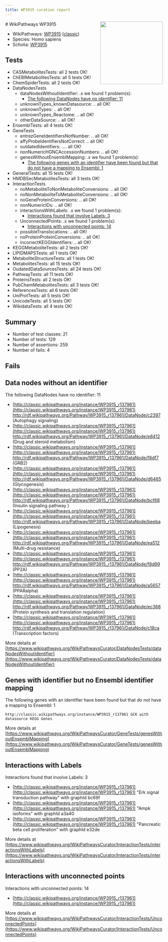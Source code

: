 ```yaml
---
title: WP3915 curation report
---
```


<img style="float: right; width: 200px" src="https://upload.wikimedia.org/wikipedia/commons/thumb/8/83/Wplogo_with_text_500.png/640px-Wplogo_with_text_500.png" />
# WikiPathways WP3915

* WikiPathways: [WP3915](https://wikipathways.org/pathways/WP3915) ([classic](https://classic.wikipathways.org/instance/WP3915))
* Species: Homo sapiens
* Scholia: [WP3915](https://scholia.toolforge.org/wikipathways/WP3915)
## Tests
* CASMetabolitesTests: all 2 tests OK!
* ChEBIMetabolitesTests: all 5 tests OK!
* ChemSpiderTests: all 2 tests OK!
* DataNodesTests
    * dataNodesWithoutIdentifier: .x we found 1 problem(s):
        * [The following DataNodes have no identifier: 11](#8792c491)
    * unknownTypes_knownDatasource: .. all OK!
    * unknownTypes: .. all OK!
    * unknownTypes_Reactome: .. all OK!
    * otherDataSource: .. all OK!
* EnsemblTests: all 4 tests OK!
* GeneTests
    * entrezGeneIdentifiersNotNumber: .. all OK!
    * affyProbeIdentifiersNotCorrect: .. all OK!
    * outdatedIdentifiers: .... all OK!
    * nonNumericHGNCAccessionNumbers: .. all OK!
    * genesWithoutEnsemblMapping: .x we found 1 problem(s):
        * [The following genes with an identifier have been found but that do not have a mapping to Ensembl: 1](#40286d83)
* GeneralTests: all 15 tests OK!
* HMDBSecMetabolitesTests: all 3 tests OK!
* InteractionTests
    * noMetaboliteToNonMetaboliteConversions: .. all OK!
    * noNonMetaboliteToMetaboliteConversions: .. all OK!
    * noGeneProteinConversions: .. all OK!
    * nonNumericIDs: .. all OK!
    * interactionsWithLabels: .x we found 1 problem(s):
        * [Interactions found that involve Labels: 3](#630d267a)
    * UnconnectedPoints: .x we found 1 problem(s):
        * [Interactions with unconnected points: 14](#7f1d407b)
    * possibleTranslocations: .. all OK!
    * noProteinProteinConversions: .. all OK!
    * incorrectKEGGIdentifiers: .. all OK!
* KEGGMetaboliteTests: all 2 tests OK!
* LIPIDMAPSTests: all 1 tests OK!
* MetaboliteStructureTests: all 1 tests OK!
* MetabolitesTests: all 15 tests OK!
* OudatedDataSourcesTests: all 24 tests OK!
* PathwayTests: all 11 tests OK!
* ProteinsTests: all 2 tests OK!
* PubChemMetabolitesTests: all 3 tests OK!
* ReferencesTests: all 6 tests OK!
* UniProtTests: all 5 tests OK!
* UnicodeTests: all 5 tests OK!
* WikidataTests: all 4 tests OK!


## Summary

* Number of test classes: 21
* Number of tests: 129
* Number of assertions: 259
* Number of fails: 4

## Fails

<a name="8792c491" />

## Data nodes without an identifier

The following DataNodes have no identifier: 11

* [http://classic.wikipathways.org/instance/WP3915_r137961](http://classic.wikipathways.org/instance/WP3915_r137961) http://rdf.wikipathways.org/Pathway/WP3915_r137961/DataNode/c2397 (Autophagy 
signaling)
* [http://classic.wikipathways.org/instance/WP3915_r137961](http://classic.wikipathways.org/instance/WP3915_r137961) http://rdf.wikipathways.org/Pathway/WP3915_r137961/DataNode/e8412 (Drug and steroid
metabolism)
* [http://classic.wikipathways.org/instance/WP3915_r137961](http://classic.wikipathways.org/instance/WP3915_r137961) http://rdf.wikipathways.org/Pathway/WP3915_r137961/DataNode/f8df7 (GRB2)
* [http://classic.wikipathways.org/instance/WP3915_r137961](http://classic.wikipathways.org/instance/WP3915_r137961) http://rdf.wikipathways.org/Pathway/WP3915_r137961/DataNode/d6465 (Glycogenesis)
* [http://classic.wikipathways.org/instance/WP3915_r137961](http://classic.wikipathways.org/instance/WP3915_r137961) http://rdf.wikipathways.org/Pathway/WP3915_r137961/DataNode/bcf68 (Insulin 
signaling pathway )
* [http://classic.wikipathways.org/instance/WP3915_r137961](http://classic.wikipathways.org/instance/WP3915_r137961) http://rdf.wikipathways.org/Pathway/WP3915_r137961/DataNode/beeba (Lipogenesis)
* [http://classic.wikipathways.org/instance/WP3915_r137961](http://classic.wikipathways.org/instance/WP3915_r137961) http://rdf.wikipathways.org/Pathway/WP3915_r137961/DataNode/ea512 (Multi-drug
resistance)
* [http://classic.wikipathways.org/instance/WP3915_r137961](http://classic.wikipathways.org/instance/WP3915_r137961) http://rdf.wikipathways.org/Pathway/WP3915_r137961/DataNode/f8d99 (PP2A)
* [http://classic.wikipathways.org/instance/WP3915_r137961](http://classic.wikipathways.org/instance/WP3915_r137961) http://rdf.wikipathways.org/Pathway/WP3915_r137961/DataNode/a5657 (PPARalpha)
* [http://classic.wikipathways.org/instance/WP3915_r137961](http://classic.wikipathways.org/instance/WP3915_r137961) http://rdf.wikipathways.org/Pathway/WP3915_r137961/DataNode/ec368 (Protein synthesis and 
translation regulation)
* [http://classic.wikipathways.org/instance/WP3915_r137961](http://classic.wikipathways.org/instance/WP3915_r137961) http://rdf.wikipathways.org/Pathway/WP3915_r137961/DataNode/c18ca (Transcription
factors)


More details at [https://www.wikipathways.org/WikiPathwaysCurator/DataNodesTests/dataNodesWithoutIdentifier](https://www.wikipathways.org/WikiPathwaysCurator/DataNodesTests/dataNodesWithoutIdentifier)

<a name="40286d83" />

## Genes with identifier but no Ensembl identifier mapping

The following genes with an identifier have been found but that do not have a mapping to Ensembl: 1
```
http://classic.wikipathways.org/instance/WP3915_r137961 GCK with datasource KEGG Genes
```

More details at [https://www.wikipathways.org/WikiPathwaysCurator/GeneTests/genesWithoutEnsemblMapping](https://www.wikipathways.org/WikiPathwaysCurator/GeneTests/genesWithoutEnsemblMapping)

<a name="630d267a" />

## Interactions with Labels

Interactions found that involve Labels: 3

* [http://classic.wikipathways.org/instance/WP3915_r137961](http://classic.wikipathways.org/instance/WP3915_r137961) "Erk signal
transduction
pathway" with graphId bc69f
* [http://classic.wikipathways.org/instance/WP3915_r137961](http://classic.wikipathways.org/instance/WP3915_r137961) "Ampk isoforms" with graphId a3a40
* [http://classic.wikipathways.org/instance/WP3915_r137961](http://classic.wikipathways.org/instance/WP3915_r137961) "Pancreatic
beta cell
proliferation" with graphId e32de


More details at [https://www.wikipathways.org/WikiPathwaysCurator/InteractionTests/interactionsWithLabels](https://www.wikipathways.org/WikiPathwaysCurator/InteractionTests/interactionsWithLabels)

<a name="7f1d407b" />

## Interactions with unconnected points

Interactions with unconnected points: 14

* [http://classic.wikipathways.org/instance/WP3915_r137961](http://classic.wikipathways.org/instance/WP3915_r137961)


More details at [https://www.wikipathways.org/WikiPathwaysCurator/InteractionTests/UnconnectedPoints](https://www.wikipathways.org/WikiPathwaysCurator/InteractionTests/UnconnectedPoints)

